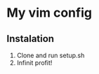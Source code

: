 My vim config
=============

Instalation
-----------

1. Clone and run setup.sh
2. Infinit profit!

